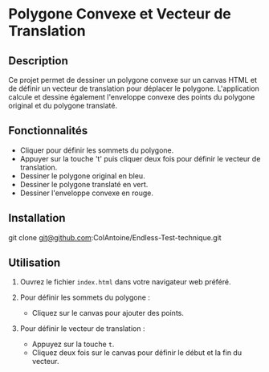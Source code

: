 # Polygone Convexe et Vecteur de Translation

## Description

Ce projet permet de dessiner un polygone convexe sur un canvas HTML et de définir un vecteur de translation pour déplacer le polygone. L'application calcule et dessine également l'enveloppe convexe des points du polygone original et du polygone translaté.

## Fonctionnalités

- Cliquer pour définir les sommets du polygone.
- Appuyer sur la touche 't' puis cliquer deux fois pour définir le vecteur de translation.
- Dessiner le polygone original en bleu.
- Dessiner le polygone translaté en vert.
- Dessiner l'enveloppe convexe en rouge.

## Installation

git clone git@github.com:ColAntoine/Endless-Test-technique.git

## Utilisation

1. Ouvrez le fichier `index.html` dans votre navigateur web préféré.

2. Pour définir les sommets du polygone :
    - Cliquez sur le canvas pour ajouter des points.

3. Pour définir le vecteur de translation :
    - Appuyez sur la touche `t`.
    - Cliquez deux fois sur le canvas pour définir le début et la fin du vecteur.
   
